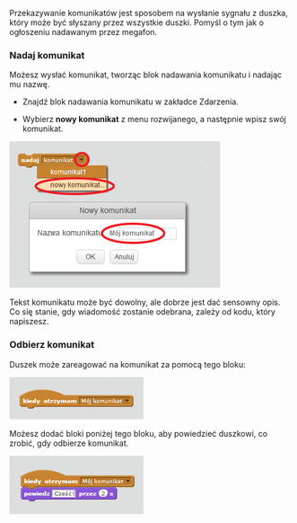 Przekazywanie komunikatów jest sposobem na wysłanie sygnału z duszka, który może być słyszany przez wszystkie duszki. Pomyśl o tym jak o ogłoszeniu nadawanym przez megafon.

### Nadaj komunikat

Możesz wysłać komunikat, tworząc blok nadawania komunikatu i nadając mu nazwę.

+ Znajdź blok nadawania komunikatu w zakładce Zdarzenia.

+ Wybierz **nowy komunikat** z menu rozwijanego, a następnie wpisz swój komunikat.

![Utwórz komunikat](images/create-a-broadcast.png)

Tekst komunikatu może być dowolny, ale dobrze jest dać sensowny opis. Co się stanie, gdy wiadomość zostanie odebrana, zależy od kodu, który napiszesz.

### Odbierz komunikat

Duszek może zareagować na komunikat za pomocą tego bloku:

![Odbierz komunikat](images/receive-a-broadcast.png)

Możesz dodać bloki poniżej tego bloku, aby powiedzieć duszkowi, co zrobić, gdy odbierze komunikat.

![Przykład odebrania komunikatu](images/receive-example.png)